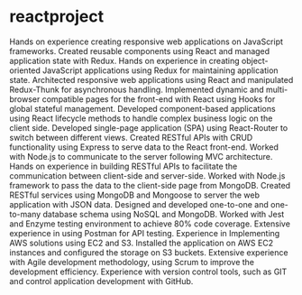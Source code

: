 # reactproject

Hands on experience creating responsive web applications on JavaScript frameworks.
Created reusable components using React and managed application state with Redux.
Hands on experience in creating object-oriented JavaScript applications using Redux for maintaining application state.
Architected responsive web applications using React and manipulated Redux-Thunk for asynchronous handling.
Implemented dynamic and multi-browser compatible pages for the front-end with React using Hooks for global stateful management.
Developed component-based applications using React lifecycle methods to handle complex business logic on the client side.
Developed single-page application (SPA) using React-Router to switch between different views.
Created RESTful APIs with CRUD functionality using Express to serve data to the React front-end.
Worked with Node.js to communicate to the server following MVC architecture.
Hands on experience in building RESTful APIs to facilitate the communication between client-side and server-side.
Worked with Node.js framework to pass the data to the client-side page from MongoDB.
Created RESTful services using MongoDB and Mongoose to server the web application with JSON data.
Designed and developed one-to-one and one-to-many database schema using NoSQL and MongoDB.
Worked with Jest and Enzyme testing environment to achieve 80% code coverage.
Extensive experience in using Postman for API testing.
Experience in Implementing AWS solutions using EC2 and S3. Installed the application on AWS EC2 instances and configured the storage on S3 buckets.
Extensive experience with Agile development methodology, using Scrum to improve the development  efficiency.
Experience with version control tools, such as GIT and control application development with GitHub.
